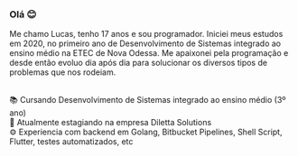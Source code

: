 ### Olá 😊

<!--
**lucassdezembro/lucassdezembro** is a ✨ _special_ ✨ repository because its `README.md` (this file) appears on your GitHub profile.

Here are some ideas to get you started:

- 🔭 I’m currently working on ...
- 🌱 I’m currently learning ...
- 👯 I’m looking to collaborate on ...
- 🤔 I’m looking for help with ...
- 💬 Ask me about ...
- 📫 How to reach me: ...
- 😄 Pronouns: ...
- ⚡ Fun fact: ...
-->

Me chamo Lucas, tenho 17 anos e sou programador. Iniciei meus estudos em 2020, no primeiro ano de Desenvolvimento de Sistemas integrado ao ensino médio na ETEC de Nova Odessa. Me apaixonei pela programação e desde então evoluo dia após dia para solucionar os diversos tipos de problemas que nos rodeiam.
<br/>
<br/>

📚 Cursando Desenvolvimento de Sistemas integrado ao ensino médio (3º ano)
<br/>
💼 Atualmente estagiando na empresa Diletta Solutions
<br/>
⚙ Experiencia com backend em Golang, Bitbucket Pipelines, Shell Script, Flutter, testes automatizados, etc
<br/>
 
